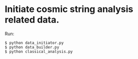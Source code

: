 # Initiate cosmic string analysis related data.


Run:

```
$ python data_initiator.py
$ python data_builder.py
$ python classical_analysis.py
```


